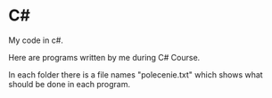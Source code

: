 # C#
My code in c#. 

Here are programs written by me during C# Course. 

In each folder there is a file names "polecenie.txt" which shows what should be done in each program. 

